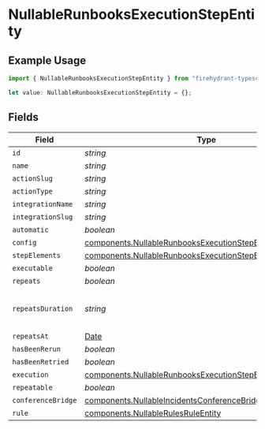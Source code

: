 # NullableRunbooksExecutionStepEntity

## Example Usage

```typescript
import { NullableRunbooksExecutionStepEntity } from "firehydrant-typescript-sdk/models/components";

let value: NullableRunbooksExecutionStepEntity = {};
```

## Fields

| Field                                                                                                                                    | Type                                                                                                                                     | Required                                                                                                                                 | Description                                                                                                                              |
| ---------------------------------------------------------------------------------------------------------------------------------------- | ---------------------------------------------------------------------------------------------------------------------------------------- | ---------------------------------------------------------------------------------------------------------------------------------------- | ---------------------------------------------------------------------------------------------------------------------------------------- |
| `id`                                                                                                                                     | *string*                                                                                                                                 | :heavy_minus_sign:                                                                                                                       | N/A                                                                                                                                      |
| `name`                                                                                                                                   | *string*                                                                                                                                 | :heavy_minus_sign:                                                                                                                       | N/A                                                                                                                                      |
| `actionSlug`                                                                                                                             | *string*                                                                                                                                 | :heavy_minus_sign:                                                                                                                       | N/A                                                                                                                                      |
| `actionType`                                                                                                                             | *string*                                                                                                                                 | :heavy_minus_sign:                                                                                                                       | N/A                                                                                                                                      |
| `integrationName`                                                                                                                        | *string*                                                                                                                                 | :heavy_minus_sign:                                                                                                                       | N/A                                                                                                                                      |
| `integrationSlug`                                                                                                                        | *string*                                                                                                                                 | :heavy_minus_sign:                                                                                                                       | N/A                                                                                                                                      |
| `automatic`                                                                                                                              | *boolean*                                                                                                                                | :heavy_minus_sign:                                                                                                                       | N/A                                                                                                                                      |
| `config`                                                                                                                                 | [components.NullableRunbooksExecutionStepEntityConfig](../../models/components/nullablerunbooksexecutionstepentityconfig.md)             | :heavy_minus_sign:                                                                                                                       | N/A                                                                                                                                      |
| `stepElements`                                                                                                                           | [components.NullableRunbooksExecutionStepEntityStepElement](../../models/components/nullablerunbooksexecutionstepentitystepelement.md)[] | :heavy_minus_sign:                                                                                                                       | N/A                                                                                                                                      |
| `executable`                                                                                                                             | *boolean*                                                                                                                                | :heavy_minus_sign:                                                                                                                       | N/A                                                                                                                                      |
| `repeats`                                                                                                                                | *boolean*                                                                                                                                | :heavy_minus_sign:                                                                                                                       | N/A                                                                                                                                      |
| `repeatsDuration`                                                                                                                        | *string*                                                                                                                                 | :heavy_minus_sign:                                                                                                                       | ISO8601 formatted duration string                                                                                                        |
| `repeatsAt`                                                                                                                              | [Date](https://developer.mozilla.org/en-US/docs/Web/JavaScript/Reference/Global_Objects/Date)                                            | :heavy_minus_sign:                                                                                                                       | N/A                                                                                                                                      |
| `hasBeenRerun`                                                                                                                           | *boolean*                                                                                                                                | :heavy_minus_sign:                                                                                                                       | N/A                                                                                                                                      |
| `hasBeenRetried`                                                                                                                         | *boolean*                                                                                                                                | :heavy_minus_sign:                                                                                                                       | N/A                                                                                                                                      |
| `execution`                                                                                                                              | [components.NullableRunbooksExecutionStepExecutionEntity](../../models/components/nullablerunbooksexecutionstepexecutionentity.md)       | :heavy_minus_sign:                                                                                                                       | N/A                                                                                                                                      |
| `repeatable`                                                                                                                             | *boolean*                                                                                                                                | :heavy_minus_sign:                                                                                                                       | N/A                                                                                                                                      |
| `conferenceBridge`                                                                                                                       | [components.NullableIncidentsConferenceBridgeEntity](../../models/components/nullableincidentsconferencebridgeentity.md)                 | :heavy_minus_sign:                                                                                                                       | N/A                                                                                                                                      |
| `rule`                                                                                                                                   | [components.NullableRulesRuleEntity](../../models/components/nullablerulesruleentity.md)                                                 | :heavy_minus_sign:                                                                                                                       | N/A                                                                                                                                      |
